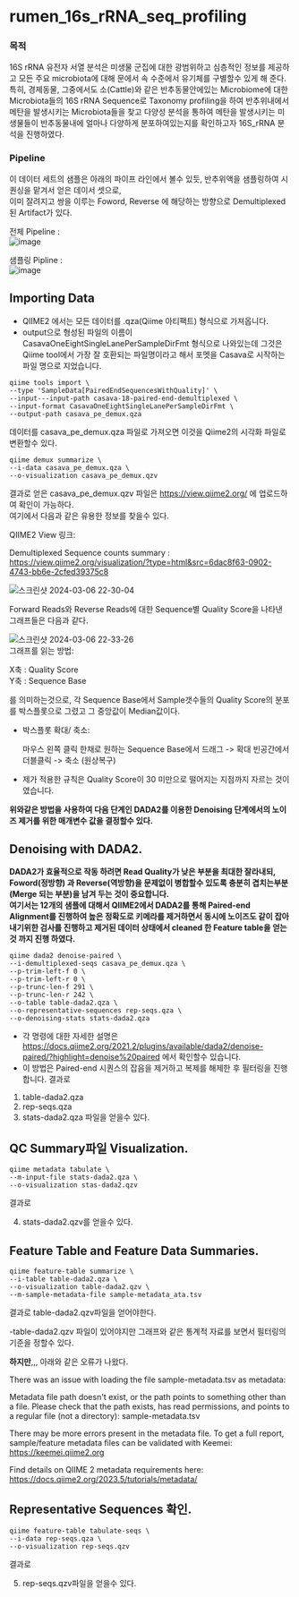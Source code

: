 # rumen_16s_rRNA_seq_profiling

### 목적

16S rRNA 유전자 서열 분석은 미생물 군집에 대한 광범위하고 심층적인 정보를 제공하고 모든 주요 microbiota에 대해 문에서 속 수준에서 유기체를 구별할수 있게 해 준다.
특히, 경제동물, 그중에서도 소(Cattle)와 같은 반추동물안에있는 Microbiome에 대한 Microbiota들의 16S rRNA Sequence로 Taxonomy profiling을 하여 반추위내에서 메탄을 발생시키는 Microbiota들을 찾고
다양성 분석을 통하여 메탄을 발생시키는 미생물들이 반추동물내에 얼마나 다양하게 분포하여있는지를 확인하고자 16S_rRNA 분석을 진행하였다.   

### Pipeline
이 데이터 세트의 샘플은 아래의 파이프 라인에서 볼수 있듯, 반추위액을 샘플링하여 시퀀싱을 맡겨서 얻은 데이서 셋으로,   
이미 잘려지고 쌍을 이루는 Foword, Reverse 에 해당하는 방향으로 Demultiplexed 된 Artifact가 있다.   

전체 Pipeline :   
![image](https://github.com/yoonseok95/rumen_16s_rRNA_seq_profiling/assets/145320727/5c1a7d5c-48fe-4dc8-8cb4-774faf19d017)   

샘플링 Pipline :   
![image](https://github.com/yoonseok95/rumen_16s_rRNA_seq_profiling/assets/145320727/5f797e57-3cc8-418b-afa4-acc64dab2488)


## Importing Data   
* QIIME2 에서는 모든 데이터를 .qza(Qiime 아티팩트) 형식으로 가져옵니다.
* output으로 형성된 파일의 이름이 CasavaOneEightSingleLanePerSampleDirFmt 형식으로 나와있는데 그것은 Qiime tool에서 가장 잘 호환되는 파일명이라고 해서 포멧을 Casava로 시작하는 파일 명으로 지었습니다.
```
qiime tools import \
--type 'SampleData[PairedEndSequencesWithQuality]' \
--input---input-path casava-18-paired-end-demultiplexed \
--input-format CasavaOneEightSingleLanePerSampleDirFmt \
--output-path casava_pe_demux.qza 
```
데이터를 casava_pe_demux.qza 파일로 가져오면 이것을 Qiime2의 시각화 파일로 변환할수 있다.

```
qiime demux summarize \
--i-data casava_pe_demux.qza \
--o-visualization casava_pe_demux.qzv
```

결과로 얻은 casava_pe_demux.qzv 파일은 https://view.qiime2.org/ 에 업로드하여 확인이 가능하다.   
여기에서 다음과 같은 유용한 정보를 찾을수 있다.

QIIME2 View 링크:   

Demultiplexed Sequence counts summary :   
https://view.qiime2.org/visualization/?type=html&src=6dac8f63-0902-4743-bb6e-2cfed39375c8   

![스크린샷 2024-03-06 22-30-04](https://github.com/yoonseok95/rumen_16s_rRNA_seq_profiling/assets/145320727/6d6c0643-cd52-4d9d-9f8c-324862d4211c)   

Forward Reads와 Reverse Reads에 대한 Sequence별 Quality Score을 나타낸 그래프들은 다음과 같다.   

![스크린샷 2024-03-06 22-33-26](https://github.com/yoonseok95/rumen_16s_rRNA_seq_profiling/assets/145320727/74499927-0300-4e34-a9b1-e16686d7b253)   
그래프를 읽는 방법:

X축 : Quality Score   
Y축 : Sequence Base

를 의미하는것으로, 각 Sequence Base에서 Sample갯수들의 Quality Score의 분포를 박스플롯으로 그렸고 그 중앙값이 Median값이다.

* 박스플롯 확대/ 축소:
  
  마우스 왼쪽 클릭 한채로 원하는 Sequence Base에서 드래그 -> 확대
  빈공간에서 더블클릭 -> 축소 (원상복구)

* 제가 적용한 규칙은 Quality Score이 30 미만으로 떨어지는 지점까지 자르는 것이였습니다.

**위와같은 방법을 사용하여 다음 단계인 DADA2를 이용한 Denoising 단계에서의 노이즈 제거를 위한 매개변수 값을 결정할수 있다.**

## Denoising with DADA2.   

**DADA2가 효율적으로 작동 하려면 Read Quality가 낮은 부분을 최대한 잘라내되, Foword(정방향) 과 Reverse(역방향)을 문제없이 병합할수 있도록 충분히 겹치는부분 (Merge 되는 부분)을 남겨 두는 것이 중요합니다.**   
**여기서는 12개의 샘플에 대해서 QIIME2에서 DADA2를 통해 Paired-end Alignment를 진행하여 높은 정확도로 키메라를 제거하면서 동시에 노이즈도 같이 잡아 내기위한 검사를 진행하고 제거된 데이터 상태에서 cleaned 한 Feature table을 얻는것 까지 진행 하였다.**

```
qiime dada2 denoise-paired \
--i-demultiplexed-seqs casava_pe_demux.qza \
--p-trim-left-f 0 \
--p-trim-left-r 0 \
--p-trunc-len-f 291 \
--p-trunc-len-r 242 \
--o-table table-dada2.qza \
--o-representative-sequences rep-seqs.qza \
--o-denoising-stats stats-dada2.qza
```
* 각 명령에 대한 자세한 설명은 https://docs.qiime2.org/2021.2/plugins/available/dada2/denoise-paired/?highlight=denoise%20paired 에서 확인할수 있습니다.
* 이 방법은 Paired-end 시퀀스의 잡음을 제거하고 복제를 해제한 후 필터링을 진행합니다.
결과로  
1) table-dada2.qza
2) rep-seqs.qza
3) stats-dada2.qza 파일을 얻을수 있다.

## QC Summary파일 Visualization.

```
qiime metadata tabulate \
--m-input-file stats-dada2.qza \
--o-visualization stas-dada2.qzv
```

결과로 

4) stats-dada2.qzv를 얻을수 있다.

## Feature Table and Feature Data Summaries. 

```
qiime feature-table summarize \
--i-table table-dada2.qza \
--o-visualization table-dada2.qzv \
--m-sample-metadata-file sample-metadata_ata.tsv
```

결과로 table-dada2.qzv파일을 얻어야한다. 

-table-dada2.qzv 파일이 있어야지만 그래프와 같은 통계적 자료를 보면서 필터링의 기준을 정할수 있다.

**하지만**,,, 아래와 같은 오류가 나왔다.

There was an issue with loading the file sample-metadata.tsv as metadata:

  Metadata file path doesn't exist, or the path points to something other than a file. Please check that the path exists, has read permissions, and points to a regular file (not a directory): sample-metadata.tsv

  There may be more errors present in the metadata file. To get a full report, sample/feature metadata files can be validated with Keemei: https://keemei.qiime2.org

  Find details on QIIME 2 metadata requirements here: https://docs.qiime2.org/2023.5/tutorials/metadata/


## Representative Sequences 확인.

```
qiime feature-table tabulate-seqs \
--i-data rep-seqs.qza \
--o-visualization rep-seqs.qzv
```


결과로

5) rep-seqs.qzv파일을 얻을수 있다. 
